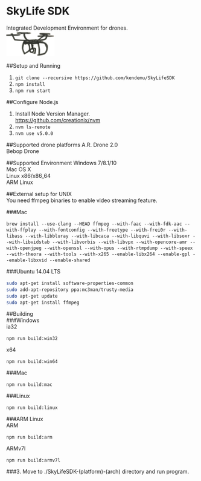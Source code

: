 # SkyLife SDK
Integrated Development Environment for drones.  
![drone](img/drone.png)  

##Setup and Running
1. ```git clone --recursive https://github.com/kendemu/SkyLifeSDK```  
2. ```npm install```  
3. ```npm run start```

##Configure Node.js
1. Install Node Version Manager.  
https://github.com/creationix/nvm  
2. ```nvm ls-remote```  
3. ```nvm use v5.0.0```

##Supported drone platforms
A.R. Drone 2.0  
Bebop Drone  

##Supported Environment
Windows 7/8.1/10    
Mac OS X  
Linux x86/x86_64  
ARM Linux  

##External setup for UNIX  
You need ffmpeg binaries to enable video streaming feature.    

###Mac
```
brew install --use-clang --HEAD ffmpeg --with-faac --with-fdk-aac --with-ffplay --with-fontconfig --with-freetype --with-frei0r --with-libass --with-libbluray --with-libcaca --with-libquvi --with-libsoxr --with-libvidstab --with-libvorbis --with-libvpx --with-opencore-amr --with-openjpeg --with-openssl --with-opus --with-rtmpdump --with-speex --with-theora --with-tools --with-x265 --enable-libx264 --enable-gpl --enable-libxvid --enable-shared
```  
###Ubuntu 14.04 LTS
```bash
sudo apt-get install software-properties-common    
sudo add-apt-repository ppa:mc3man/trusty-media  
sudo apt-get update  
sudo apt-get install ffmpeg
```  

##Building    
###Windows  
ia32   
```
npm run build:win32
```  
x64    
```
npm run build:win64
```  
###Mac  
```
npm run build:mac
```  
###Linux  
```
npm run build:linux
```  
###ARM Linux  
ARM
```
npm run build:arm
```  
ARMv7l
```
npm run build:armv7l
```  
###3. Move to ./SkyLifeSDK-(platform)-(arch) directory and run program.
  




